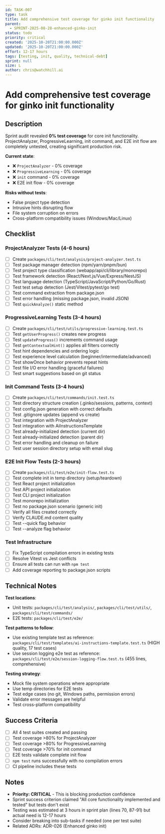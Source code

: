 ```yaml
---
id: TASK-007
type: task
title: Add comprehensive test coverage for ginko init functionality
parent:
  - SPRINT-2025-08-28-enhanced-ginko-init
status: todo
priority: critical
created: '2025-10-20T21:00:00.000Z'
updated: '2025-10-20T21:00:00.000Z'
effort: 12-17 hours
tags: [testing, init, quality, technical-debt]
sprint: null
size: L
author: chris@watchhill.ai
---
```


# Add comprehensive test coverage for ginko init functionality

## Description
Sprint audit revealed **0% test coverage** for core init functionality. ProjectAnalyzer, ProgressiveLearning, init command, and E2E init flow are completely untested, creating significant production risk.

**Current state**:
- ❌ `ProjectAnalyzer` - 0% coverage
- ❌ `ProgressiveLearning` - 0% coverage
- ❌ `init` command - 0% coverage
- ❌ E2E init flow - 0% coverage

**Risks without tests**:
- False project type detection
- Intrusive hints disrupting flow
- File system corruption on errors
- Cross-platform compatibility issues (Windows/Mac/Linux)

## Checklist

### ProjectAnalyzer Tests (4-6 hours)
- [ ] Create `packages/cli/test/analysis/project-analyzer.test.ts`
- [ ] Test package manager detection (npm/yarn/pnpm/bun)
- [ ] Test project type classification (webapp/api/cli/library/monorepo)
- [ ] Test framework detection (React/Next.js/Vue/Express/NestJS)
- [ ] Test language detection (TypeScript/JavaScript/Python/Go/Rust)
- [ ] Test test setup detection (Jest/Vitest/pytest/go test)
- [ ] Test command extraction from package.json
- [ ] Test error handling (missing package.json, invalid JSON)
- [ ] Test `quickAnalyze()` static method

### ProgressiveLearning Tests (3-4 hours)
- [ ] Create `packages/cli/test/utils/progressive-learning.test.ts`
- [ ] Test `getUserProgress()` creates new progress
- [ ] Test `updateProgress()` increments command usage
- [ ] Test `getContextualHint()` applies all filters correctly
- [ ] Test hint dependencies and ordering logic
- [ ] Test experience level calculation (beginner/intermediate/advanced)
- [ ] Test showOnce behavior prevents repeat hints
- [ ] Test file I/O error handling (graceful failures)
- [ ] Test smart suggestions based on git status

### Init Command Tests (3-4 hours)
- [ ] Create `packages/cli/test/commands/init.test.ts`
- [ ] Test directory structure creation (.ginko/sessions, patterns, context)
- [ ] Test config.json generation with correct defaults
- [ ] Test .gitignore updates (append vs create)
- [ ] Test integration with ProjectAnalyzer
- [ ] Test integration with AiInstructionsTemplate
- [ ] Test already-initialized detection (current dir)
- [ ] Test already-initialized detection (parent dir)
- [ ] Test error handling and cleanup on failure
- [ ] Test user session directory setup with email slug

### E2E Init Flow Tests (2-3 hours)
- [ ] Create `packages/cli/test/e2e/init-flow.test.ts`
- [ ] Test complete init in temp directory (setup/teardown)
- [ ] Test React project initialization
- [ ] Test API project initialization
- [ ] Test CLI project initialization
- [ ] Test monorepo initialization
- [ ] Test no package.json scenario (generic init)
- [ ] Verify all files created correctly
- [ ] Verify CLAUDE.md content quality
- [ ] Test --quick flag behavior
- [ ] Test --analyze flag behavior

### Test Infrastructure
- [ ] Fix TypeScript compilation errors in existing tests
- [ ] Resolve Vitest vs Jest conflicts
- [ ] Ensure all tests can run with `npm test`
- [ ] Add coverage reporting to package.json scripts

## Technical Notes

**Test locations**:
- Unit tests: `packages/cli/test/analysis/`, `packages/cli/test/utils/`, `packages/cli/test/commands/`
- E2E tests: `packages/cli/test/e2e/`

**Test patterns to follow**:
- Use existing template test as reference: `packages/cli/test/templates/ai-instructions-template.test.ts` (HIGH quality, 17 test cases)
- Use session logging e2e test as reference: `packages/cli/test/e2e/session-logging-flow.test.ts` (455 lines, comprehensive)

**Testing strategy**:
- Mock file system operations where appropriate
- Use temp directories for E2E tests
- Test edge cases (no git, Windows paths, permission errors)
- Validate error messages are helpful
- Test cross-platform compatibility

## Success Criteria
- [ ] All 4 test suites created and passing
- [ ] Test coverage >80% for ProjectAnalyzer
- [ ] Test coverage >80% for ProgressiveLearning
- [ ] Test coverage >70% for init command
- [ ] E2E tests validate complete init flow
- [ ] `npm test` runs successfully with no compilation errors
- [ ] CI pipeline includes these tests

## Notes
- **Priority: CRITICAL** - This is blocking production confidence
- Sprint success criterion claimed "All core functionality implemented and tested" but tests don't exist
- Testing was estimated at 3 hours in sprint plan (lines 70, 87-91) but actual need is 12-17 hours
- Consider breaking into sub-tasks if needed (one per test suite)
- Related ADRs: ADR-026 (Enhanced ginko init)
